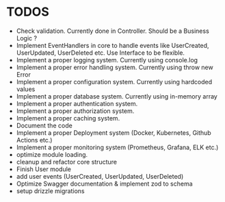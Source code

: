 # TODOS

- Check validation. Currently done in Controller. Should be a Business Logic ?
- Implement EventHandlers in core to handle events like UserCreated, UserUpdated, UserDeleted etc. Use Interface to be flexible.
- Implement a proper logging system. Currently using console.log
- Implement a proper error handling system. Currently using throw new Error
- Implement a proper configuration system. Currently using hardcoded values
- Implement a proper database system. Currently using in-memory array
- Implement a proper authentication system.
- Implement a proper authorization system.
- Implement a proper caching system.
- Document the code
- Implement a proper Deployment system (Docker, Kubernetes, Github Actions etc.)
- Implement a proper monitoring system (Prometheus, Grafana, ELK etc.)
- optimize module loading.
- cleanup and refactor core structure
- Finish User module
- add user events (UserCreated, UserUpdated, UserDeleted)
- Optimize Swagger documentation & implement zod to schema
- setup drizzle migrations
